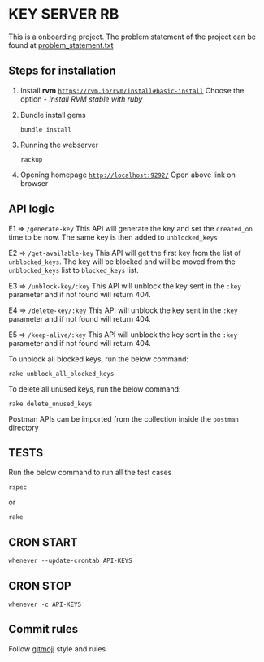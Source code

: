 # KEY SERVER RB

This is a onboarding project. The problem statement of the project can be found at [problem_statement.txt](https://github.com/tushar2289/key-server-rb/blob/master/problem_statement.txt)

## Steps for installation

1. Install **rvm**
   [`https://rvm.io/rvm/install#basic-install`](https://rvm.io/rvm/install#basic-install)
   Choose the option - _Install RVM stable with ruby_

2. Bundle install gems

   ```
   bundle install
   ```

3. Running the webserver

   ```
   rackup
   ```

4. Opening homepage
   [`http://localhost:9292/`](http://localhost:4567/)
   Open above link on browser

## API logic

E1 => `/generate-key`
This API will generate the key and set the `created_on` time to be now. The same key is then added to `unblocked_keys`

E2 => `/get-available-key`
This API will get the first key from the list of `unblocked_keys`. The key will be blocked and will be moved from the `unblocked_keys` list to `blocked_keys` list.

E3 => `/unblock-key/:key`
This API will unblock the key sent in the `:key` parameter and if not found will return 404.

E4 => `/delete-key/:key`
This API will unblock the key sent in the `:key` parameter and if not found will return 404.

E5 => `/keep-alive/:key`
This API will unblock the key sent in the `:key` parameter and if not found will return 404.

To unblock all blocked keys, run the below command:

```
rake unblock_all_blocked_keys
```

To delete all unused keys, run the below command:

```
rake delete_unused_keys
```

Postman APIs can be imported from the collection inside the `postman` directory

## TESTS

Run the below command to run all the test cases

```
rspec
```

or

```
rake
```

## CRON START

```
whenever --update-crontab API-KEYS
```

## CRON STOP

```
whenever -c API-KEYS
```

## Commit rules

Follow [gitmoji](https://github.com/carloscuesta/gitmoji) style and rules

